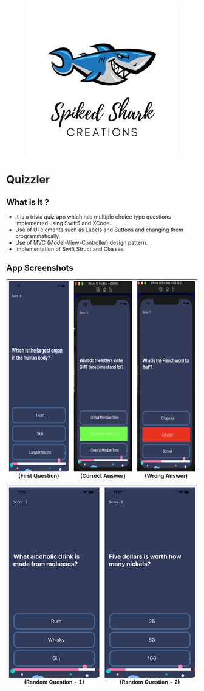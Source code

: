 
<p align="center">
    <img src="Documentation/Logo.png" height="400">
</p>

#  Quizzler

## What is it ?

* It is a trivia quiz app which has multiple choice type questions implemented using Swift5 and XCode. 
* Use of UI elements such as Labels and Buttons and changing them programmatically. 
* Use of MVC (Model-View-Controller) design pattern. 
* Implementation of Swift Struct and Classes.


## App Screenshots

 | <img src="Documentation/1stQ.png" width="250" height="500"> (First Question) | <img src="Documentation/CorrectAnswer.png" width="250" height="500"> (Correct Answer) | <img src="Documentation/WrongAnswer.png" width="250" height="500"> (Wrong Answer)|
 |:---:|:---:|:---:|
 
 |<img src="Documentation/RandomQ.png" width="250" height="500"> (Random Question - 1) |<img src="Documentation/RandomQ2.png" width="250" height="500"> (Random Question - 2) |
 |:---:|:---:|
 
